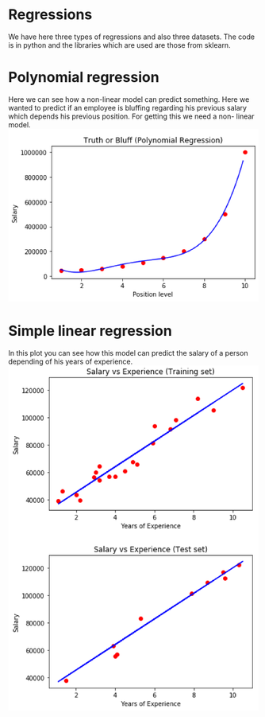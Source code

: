 # Regressions
We have here three types of regressions and also three datasets. The code is in python and the libraries which are used are those from sklearn.

# Polynomial regression
Here we can see how a non-linear model can predict something. Here we wanted to predict if an employee is bluffing regarding his previous salary which depends his previous position. For getting this we need a non- linear model.
![](https://github.com/pauldamsa/Regressions/blob/master/Screenshot%202019-10-27%20at%2010.39.33.png)

# Simple linear regression
In this plot you can see how this model can predict the salary of a person depending of his years of experience.
![](https://github.com/pauldamsa/Regressions/blob/master/Screenshot%202019-10-27%20at%2010.37.16.png)
